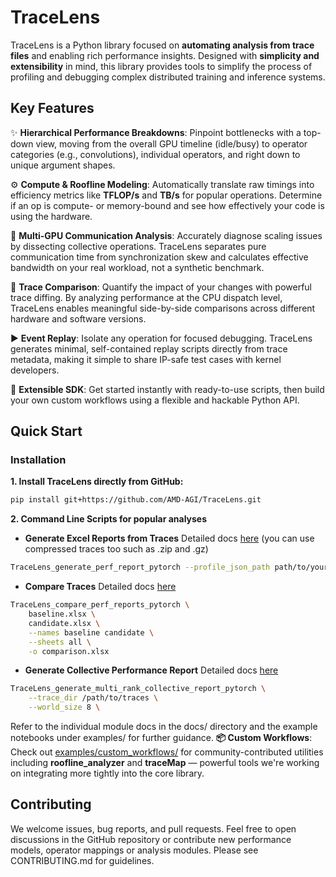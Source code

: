 # TraceLens
TraceLens is a Python library focused on **automating analysis from trace files** and enabling rich performance insights. Designed with **simplicity and extensibility** in mind, this library provides tools to simplify the process of profiling and debugging complex distributed training and inference systems.



## Key Features

✨ **Hierarchical Performance Breakdowns**: Pinpoint bottlenecks with a top-down view, moving from the overall GPU timeline (idle/busy) to operator categories (e.g., convolutions), individual operators, and right down to unique argument shapes.

⚙️ **Compute & Roofline Modeling**: Automatically translate raw timings into efficiency metrics like **TFLOP/s** and **TB/s** for popular operations. Determine if an op is compute- or memory-bound and see how effectively your code is using the hardware.

🔗 **Multi-GPU Communication Analysis**: Accurately diagnose scaling issues by dissecting collective operations. TraceLens separates pure communication time from synchronization skew and calculates effective bandwidth on your real workload, not a synthetic benchmark.

🔄 **Trace Comparison**: Quantify the impact of your changes with powerful trace diffing. By analyzing performance at the CPU dispatch level, TraceLens enables meaningful side-by-side comparisons across different hardware and software versions.

▶️ **Event Replay**: Isolate any operation for focused debugging. TraceLens generates minimal, self-contained replay scripts directly from trace metadata, making it simple to share IP-safe test cases with kernel developers.

🔧 **Extensible SDK**: Get started instantly with ready-to-use scripts, then build your own custom workflows using a flexible and hackable Python API.

## Quick Start
### Installation 

**1. Install TraceLens directly from GitHub:**
```bash 
pip install git+https://github.com/AMD-AGI/TraceLens.git
```

**2. Command Line Scripts for popular analyses**
- **Generate Excel Reports from Traces** Detailed docs [here](docs/generate_perf_report.md) 
(you can use compressed traces too such as .zip and .gz)
```bash 
TraceLens_generate_perf_report_pytorch --profile_json_path path/to/your/trace.json
```
- **Compare Traces** Detailed docs [here](docs/compare_perf_reports_pytorch.md)
```bash
TraceLens_compare_perf_reports_pytorch \
    baseline.xlsx \
    candidate.xlsx \
    --names baseline candidate \
    --sheets all \
    -o comparison.xlsx
```
- **Generate Collective Performance Report** Detailed docs [here](docs/generate_multi_rank_collective_report_pytorch.md)

```bash
TraceLens_generate_multi_rank_collective_report_pytorch \
    --trace_dir /path/to/traces \
    --world_size 8 \
```


Refer to the individual module docs in the docs/ directory and the example notebooks under examples/ for further guidance.
**📦 Custom Workflows**: Check out [examples/custom_workflows/](examples/custom_workflows/) for community-contributed utilities including **roofline_analyzer** and **traceMap** — powerful tools we're working on integrating more tightly into the core library.

## Contributing

We welcome issues, bug reports, and pull requests. Feel free to open discussions in the GitHub repository
 or contribute new performance models, operator mappings or analysis modules. Please see CONTRIBUTING.md for guidelines.
